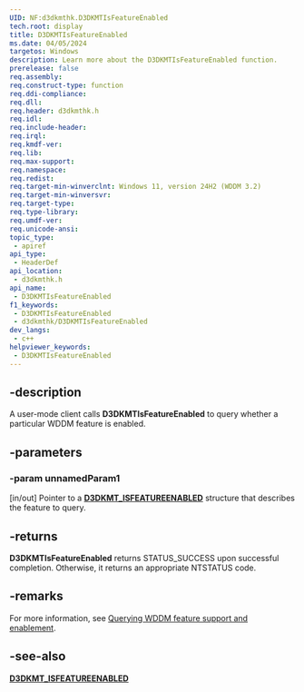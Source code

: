 ```yaml
---
UID: NF:d3dkmthk.D3DKMTIsFeatureEnabled
tech.root: display
title: D3DKMTIsFeatureEnabled
ms.date: 04/05/2024
targetos: Windows
description: Learn more about the D3DKMTIsFeatureEnabled function.
prerelease: false
req.assembly: 
req.construct-type: function
req.ddi-compliance: 
req.dll: 
req.header: d3dkmthk.h
req.idl: 
req.include-header: 
req.irql: 
req.kmdf-ver: 
req.lib: 
req.max-support: 
req.namespace: 
req.redist: 
req.target-min-winverclnt: Windows 11, version 24H2 (WDDM 3.2)
req.target-min-winversvr: 
req.target-type: 
req.type-library: 
req.umdf-ver: 
req.unicode-ansi: 
topic_type:
 - apiref
api_type:
 - HeaderDef
api_location:
 - d3dkmthk.h
api_name:
 - D3DKMTIsFeatureEnabled
f1_keywords:
 - D3DKMTIsFeatureEnabled
 - d3dkmthk/D3DKMTIsFeatureEnabled
dev_langs:
 - c++
helpviewer_keywords:
 - D3DKMTIsFeatureEnabled
---
```


## -description

A user-mode client calls **D3DKMTIsFeatureEnabled** to query whether a particular WDDM feature is enabled.

## -parameters

### -param unnamedParam1

[in/out] Pointer to a [**D3DKMT_ISFEATUREENABLED**](ns-d3dkmthk-d3dkmt_isfeatureenabled.md) structure that describes the feature to query.

## -returns

**D3DKMTIsFeatureEnabled** returns STATUS_SUCCESS upon successful completion. Otherwise, it returns an appropriate NTSTATUS code.

## -remarks

For more information, see [Querying WDDM feature support and enablement](/windows-hardware/drivers/display/querying-wddm-feature-support-and-enablement).

## -see-also

[**D3DKMT_ISFEATUREENABLED**](ns-d3dkmthk-d3dkmt_isfeatureenabled.md)
